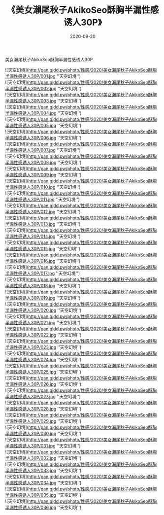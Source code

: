 ﻿---
layout: post
title:  《美女瀨尾秋子AkikoSeo酥胸半漏性感诱人30P》
date:   2020-09-20
img: http://pan.gjdd.pw/photo/性感/2020/美女瀨尾秋子AkikoSeo酥胸半漏性感诱人30P/000.jpg
categories: [美女, 性感, 泳衣]
---

美女瀨尾秋子AkikoSeo酥胸半漏性感诱人30P



![天空幻境](http://pan.gjdd.pw/photo/性感/2020/美女瀨尾秋子AkikoSeo酥胸半漏性感诱人30P/001.jpg ''天空幻境'') <br>
![天空幻境](http://pan.gjdd.pw/photo/性感/2020/美女瀨尾秋子AkikoSeo酥胸半漏性感诱人30P/002.jpg ''天空幻境'') <br>
![天空幻境](http://pan.gjdd.pw/photo/性感/2020/美女瀨尾秋子AkikoSeo酥胸半漏性感诱人30P/003.jpg ''天空幻境'') <br>
![天空幻境](http://pan.gjdd.pw/photo/性感/2020/美女瀨尾秋子AkikoSeo酥胸半漏性感诱人30P/004.jpg ''天空幻境'') <br>
![天空幻境](http://pan.gjdd.pw/photo/性感/2020/美女瀨尾秋子AkikoSeo酥胸半漏性感诱人30P/005.jpg ''天空幻境'') <br>
![天空幻境](http://pan.gjdd.pw/photo/性感/2020/美女瀨尾秋子AkikoSeo酥胸半漏性感诱人30P/006.jpg ''天空幻境'') <br>
![天空幻境](http://pan.gjdd.pw/photo/性感/2020/美女瀨尾秋子AkikoSeo酥胸半漏性感诱人30P/007.jpg ''天空幻境'') <br>
![天空幻境](http://pan.gjdd.pw/photo/性感/2020/美女瀨尾秋子AkikoSeo酥胸半漏性感诱人30P/008.jpg ''天空幻境'') <br>
![天空幻境](http://pan.gjdd.pw/photo/性感/2020/美女瀨尾秋子AkikoSeo酥胸半漏性感诱人30P/009.jpg ''天空幻境'') <br>
![天空幻境](http://pan.gjdd.pw/photo/性感/2020/美女瀨尾秋子AkikoSeo酥胸半漏性感诱人30P/010.jpg ''天空幻境'') <br>
![天空幻境](http://pan.gjdd.pw/photo/性感/2020/美女瀨尾秋子AkikoSeo酥胸半漏性感诱人30P/011.jpg ''天空幻境'') <br>
![天空幻境](http://pan.gjdd.pw/photo/性感/2020/美女瀨尾秋子AkikoSeo酥胸半漏性感诱人30P/012.jpg ''天空幻境'') <br>
![天空幻境](http://pan.gjdd.pw/photo/性感/2020/美女瀨尾秋子AkikoSeo酥胸半漏性感诱人30P/013.jpg ''天空幻境'') <br>
![天空幻境](http://pan.gjdd.pw/photo/性感/2020/美女瀨尾秋子AkikoSeo酥胸半漏性感诱人30P/014.jpg ''天空幻境'') <br>
![天空幻境](http://pan.gjdd.pw/photo/性感/2020/美女瀨尾秋子AkikoSeo酥胸半漏性感诱人30P/015.jpg ''天空幻境'') <br>
![天空幻境](http://pan.gjdd.pw/photo/性感/2020/美女瀨尾秋子AkikoSeo酥胸半漏性感诱人30P/016.jpg ''天空幻境'') <br>
![天空幻境](http://pan.gjdd.pw/photo/性感/2020/美女瀨尾秋子AkikoSeo酥胸半漏性感诱人30P/017.jpg ''天空幻境'') <br>
![天空幻境](http://pan.gjdd.pw/photo/性感/2020/美女瀨尾秋子AkikoSeo酥胸半漏性感诱人30P/018.jpg ''天空幻境'') <br>
![天空幻境](http://pan.gjdd.pw/photo/性感/2020/美女瀨尾秋子AkikoSeo酥胸半漏性感诱人30P/019.jpg ''天空幻境'') <br>
![天空幻境](http://pan.gjdd.pw/photo/性感/2020/美女瀨尾秋子AkikoSeo酥胸半漏性感诱人30P/020.jpg ''天空幻境'') <br>
![天空幻境](http://pan.gjdd.pw/photo/性感/2020/美女瀨尾秋子AkikoSeo酥胸半漏性感诱人30P/021.jpg ''天空幻境'') <br>
![天空幻境](http://pan.gjdd.pw/photo/性感/2020/美女瀨尾秋子AkikoSeo酥胸半漏性感诱人30P/022.jpg ''天空幻境'') <br>
![天空幻境](http://pan.gjdd.pw/photo/性感/2020/美女瀨尾秋子AkikoSeo酥胸半漏性感诱人30P/023.jpg ''天空幻境'') <br>
![天空幻境](http://pan.gjdd.pw/photo/性感/2020/美女瀨尾秋子AkikoSeo酥胸半漏性感诱人30P/024.jpg ''天空幻境'') <br>
![天空幻境](http://pan.gjdd.pw/photo/性感/2020/美女瀨尾秋子AkikoSeo酥胸半漏性感诱人30P/025.jpg ''天空幻境'') <br>
![天空幻境](http://pan.gjdd.pw/photo/性感/2020/美女瀨尾秋子AkikoSeo酥胸半漏性感诱人30P/026.jpg ''天空幻境'') <br>
![天空幻境](http://pan.gjdd.pw/photo/性感/2020/美女瀨尾秋子AkikoSeo酥胸半漏性感诱人30P/027.jpg ''天空幻境'') <br>
![天空幻境](http://pan.gjdd.pw/photo/性感/2020/美女瀨尾秋子AkikoSeo酥胸半漏性感诱人30P/028.jpg ''天空幻境'') <br>
![天空幻境](http://pan.gjdd.pw/photo/性感/2020/美女瀨尾秋子AkikoSeo酥胸半漏性感诱人30P/029.jpg ''天空幻境'') <br>
![天空幻境](http://pan.gjdd.pw/photo/性感/2020/美女瀨尾秋子AkikoSeo酥胸半漏性感诱人30P/030.jpg ''天空幻境'') <br>
![天空幻境](http://pan.gjdd.pw/photo/性感/2020/美女瀨尾秋子AkikoSeo酥胸半漏性感诱人30P/031.jpg ''天空幻境'') <br>
![天空幻境](http://pan.gjdd.pw/photo/性感/2020/美女瀨尾秋子AkikoSeo酥胸半漏性感诱人30P/032.jpg ''天空幻境'') <br>
![天空幻境](http://pan.gjdd.pw/photo/性感/2020/美女瀨尾秋子AkikoSeo酥胸半漏性感诱人30P/033.jpg ''天空幻境'') <br>
![天空幻境](http://pan.gjdd.pw/photo/性感/2020/美女瀨尾秋子AkikoSeo酥胸半漏性感诱人30P/034.jpg ''天空幻境'') <br>
![天空幻境](http://pan.gjdd.pw/photo/性感/2020/美女瀨尾秋子AkikoSeo酥胸半漏性感诱人30P/035.jpg ''天空幻境'') <br>
![天空幻境](http://pan.gjdd.pw/photo/性感/2020/美女瀨尾秋子AkikoSeo酥胸半漏性感诱人30P/036.jpg ''天空幻境'') <br>